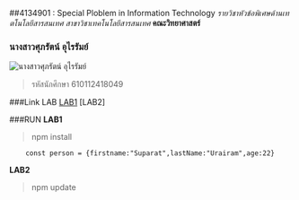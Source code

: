 ##4134901 : Special Ploblem in Information Technology
_รายวิชาหัวข้อพิเศษด้านเทตโนโลยีสารสนเทศ_
_สาขาวิชาเทคโนโลยีสารสนเทศ_
**คณะวิทยาศาสตร์**

### นางสาวศุภรัตน์ อุไรรัมย์
![นางสาวศุภรัตน์ อุไรรัมย์]()
> รหัสนักศึกษา 610112418049

###Link LAB
[LAB1](ใส่ลิ้งค์งานตัวเอง)
[LAB2]


###RUN
**LAB1**
>npm install
```
    const person = {firstname:"Suparat",lastName:"Urairam",age:22}
```

**LAB2**

>npm update

